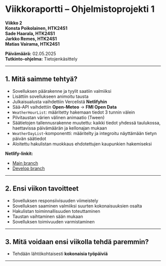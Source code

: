 # Viikkoraportti – Ohjelmistoprojekti 1  
**Viikko 2**  
**Konsta Poikolainen, HTK24S1**  
**Sade Haarala, HTK24S1**  
**Jarkko Remes, HTK24S1**  
**Matias Vairama, HTK24S1**  

**Päivämäärä:** 02.05.2025  
**Tutkinto-ohjelma:** Tietojenkäsittely  

---

## 1. Mitä saimme tehtyä?

- Sovelluksen päärakenne ja tyylit saatiin valmiiksi  
- Lisättiin sovellukseen animoitu tausta  
- Julkaisualusta vaihdettiin Vercelistä **Netlifyhin**  
- Sää-API vaihdettiin **Open-Meteo** → **FMI Open Data**  
- `WeatherHourList`: määritetty hakemaan tiedot 3 tunnin välein  
- Pilvitaustan värien välinen animaatio (Tween)  
- Säätietojen tallennusrakenne muutettu: kaikki tiedot yhdessä taulukossa, haettavissa päivämäärän ja kellonajan mukaan  
- `WeatherDayList`-komponentti: määritelty ja integroitu näyttämään tietyn päivän säätiedot  
- Aloitettu hakulistan muokkaus ehdotettujen kaupunkien hakemiseksi  

**Netlify-linkit:**  
- [Main branch](https://weathercloudcast.netlify.app/)  
- [Develop branch](https://develop--weathercloudcast.netlify.app/)

---

## 2. Ensi viikon tavoitteet

- Sovelluksen responsiivisuuden viimeistely  
- Sovelluksen saaminen valmiiksi suurten kokonaisuuksien osalta  
- Hakulistan toiminnallisuuden toteuttaminen  
- Taustan vaihtaminen sään mukaan  
- Sovelluksen toimivuuden varmistaminen  

---

## 3. Mitä voidaan ensi viikolla tehdä paremmin?

- Tehdään lähtökohtaisesti **kokonaisia työpäiviä**  

---

